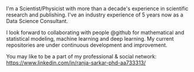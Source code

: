 I'm a Scientist/Physicist with more than a decade's experience in scientific research and publishing.
I've an industry experience of 5 years now as a Data Science Consultant.

I look forward to collaborating with people @github for mathematical and statistical modeling,
machine learning and deep learning. My current repositories are under continuous development and improvement. 

You may like to be a part of my professional & social network:
https://www.linkedin.com/in/ranja-sarkar-phd-aa733313/


